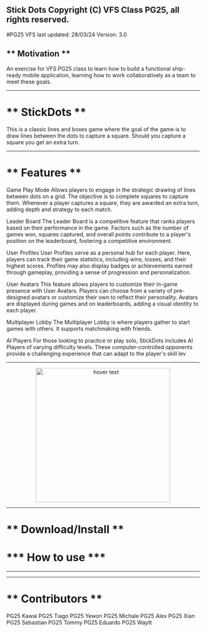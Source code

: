 Stick Dots Copyright (C) VFS Class PG25, all rights reserved.
---------------------------------------
#PG25 VFS
last updated: 28/03/24
Version: 3.0


## ** Motivation ** 
An exercise for VFS PG25 class to learn how to build a functional ship-ready mobile application, learning how to work collaboratively as a team to meet these goals.

---------------------------------------
# ** StickDots **
This is a classic lines and boxes game where the goal of the game is to draw lines between the dots to capture a square. Should you capture a square you get an extra turn. 

---------------------------------------
#  ** Features **
Game Play Mode
Allows players to engage in the strategic drawing of lines between dots on a grid. The objective is to complete squares to capture them. Whenever a player captures a square, they are awarded an extra turn, adding depth and strategy to each match.

Leader Board
The Leader Board is a competitive feature that ranks players based on their performance in the game. Factors such as the number of games won, squares captured, and overall points contribute to a player's position on the leaderboard, fostering a competitive environment.

User Profiles
User Profiles serve as a personal hub for each player. Here, players can track their game statistics, including wins, losses, and their highest scores. Profiles may also display badges or achievements earned through gameplay, providing a sense of progression and personalization.

User Avatars
This feature allows players to customize their in-game presence with User Avatars. Players can choose from a variety of pre-designed avatars or customize their own to reflect their personality. Avatars are displayed during games and on leaderboards, adding a visual identity to each player.

Multiplayer Lobby
The Multiplayer Lobby is where players gather to start games with others. It supports matchmaking with friends. 

AI Players
For those looking to practice or play solo, StickDots includes AI Players of varying difficulty levels. These computer-controlled opponents provide a challenging experience that can adapt to the player's skill lev

---------------------------------------

<p align="center">
  <img src="https://github.com/AmirJahan/StickDots/assets/144267739/b79e403e-481b-4c33-afb2-d378986c6d0c" width="350" title="hover text">
</p>

---------------------------------------
 # ** Download/Install **
 
<to be updated>

# *** How to use ***
---------------------------------------
<to be updated>

---------------------------------------
# ** Contributors **
PG25 Kawai
PG25 Tiago
PG25 Yewon
PG25 Michale
PG25 Alex
PG25 Xian
PG25 Sebastian
PG25 Tommy
PG25 Eduardo
PG25 Waytt
